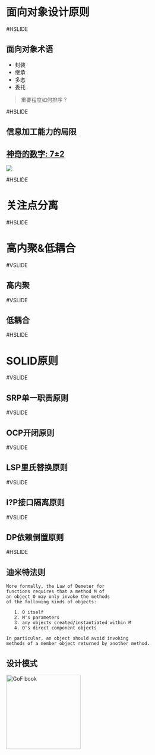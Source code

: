 # 面向对象设计原则

#HSLIDE

## 面向对象术语

* 封装
* 继承
* 多态
* 委托

> 重要程度如何排序？

#HSLIDE

## 信息加工能力的局限

## [神奇的数字: 7±2](https://www.wikiwand.com/en/The_Magical_Number_Seven,_Plus_or_Minus_Two)

<img src="https://abstractionhub.files.wordpress.com/2013/07/magic-number-7.png"/>

#HSLIDE
# 关注点分离

#HSLIDE

# 高内聚&低耦合

#VSLIDE

## 高内聚

#VSLIDE

## 低耦合

#HSLIDE

# SOLID原则

#VSLIDE

## SRP单一职责原则

#VSLIDE

## OCP开闭原则

#VSLIDE

## LSP里氏替换原则

#VSLIDE

## I?P接口隔离原则

#VSLIDE

## DP依赖倒置原则

#HSLIDE

## 迪米特法则
```
More formally, the Law of Demeter for
functions requires that a method M of
an object O may only invoke the methods
of the following kinds of objects:

   1. O itself
   2. M's parameters
   3. any objects created/instantiated within M
   4. O's direct component objects

In particular, an object should avoid invoking
methods of a member object returned by another method.

```

## 设计模式

<img src="https://images-na.ssl-images-amazon.com/images/I/81gtKoapHFL.jpg" alt="GoF book" style="width: 200px;"/>

